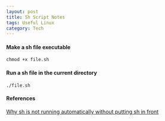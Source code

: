 ```yaml
---
layout: post
title: Sh Script Notes
tags: Useful Linux
category: Tech
---
```


#### Make a sh file executable ####

~~~
chmod +x file.sh
~~~

#### Run a sh file in the current directory ####

~~~
./file.sh
~~~

#### References ####

[Why sh is not running automatically without putting sh in front](http://apple.stackexchange.com/questions/101170/why-do-i-need-to-put-sh-before-running-sh-files)
